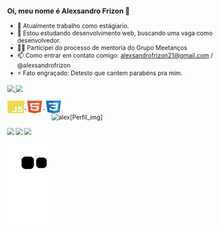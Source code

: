 ### Oi, meu nome é Alexsandro Frizon 👋



- 🔭 Atualmente trabalho como estágiario. 
- 🌱 Estou estudando desenvolvimento web, buscando uma vaga como desenvolvedor.
- 🐱‍🚀 Participei do processo de mentoria do Grupo Meetanços
- 📫 Como entrar em contato comigo: alexsandrofrizon21@gmail.com / @alexsandrofrizon
- ⚡ Fato engraçado: Detesto que cantem parabéns pra mim. 
 
<div>
  <a href="https://github.com/AlexsandroFrizon">
  <img height="180em" src="https://github-readme-stats.vercel.app/api?username=AlexsandroFrizon&show_icons=true&theme=dark&include_all_commits=true&count_private=true"/>
  <img height="180em" src="https://github-readme-stats.vercel.app/api/top-langs/?username=AlexsandroFrizon&layout=compact&langs_count=7&theme=dark"/>
</div>
  
  
<div style="display: inline_block"><br>
  <img align="center" alt="alex-Js" height="30" width="40" src="https://raw.githubusercontent.com/devicons/devicon/master/icons/javascript/javascript-plain.svg">
  <img align="center" alt="alex-HTML" height="30" width="40" src="https://raw.githubusercontent.com/devicons/devicon/master/icons/html5/html5-original.svg">
  <img align="center" alt="alex-CSS" height="30" width="40" src="https://raw.githubusercontent.com/devicons/devicon/master/icons/css3/css3-original.svg">
  <img align="right" alt="alex[Perfil_img]" height="200" width="400" src="https://hanashir.files.wordpress.com/2012/12/d8c03-ichigo_e_isshin.jpg">
</div>
  
 <br>
 <br>

<div> 
  <a href="https://www.instagram.com/alexsandrofrizon/" target="_blank"><img src="https://img.shields.io/badge/-Instagram-%23E4405F?style=for-the-badge&logo=instagram&logoColor=white" target="_blank"></a>
  <a href = "alexsandrofrizon21@gmail.com"><img src="https://img.shields.io/badge/-Gmail-%23333?style=for-the-badge&logo=gmail&logoColor=white" target="_blank"></a>
  <a href="https://www.linkedin.com/in/alexsandro-frizon/" target="_blank"><img src="https://img.shields.io/badge/-LinkedIn-%230077B5?style=for-the-badge&logo=linkedin&logoColor=white" target="_blank"></a>
 
 ![Snake animation](https://github.com/AlexsandroFrizon/AlexsandroFrizon/blob/output/github-contribution-grid-snake.svg)

<div>
